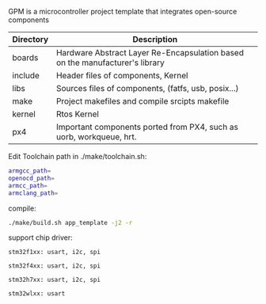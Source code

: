 GPM is a microcontroller project template that integrates open-source components

| Directory | Description                                                                   |
| --------- | ----------------------------------------------------------------------------- |
| boards    | Hardware Abstract Layer Re-Encapsulation based on the manufacturer's library |
| include   | Header files of components, Kernel                                            |
| libs      | Sources files of components, (fatfs, usb, posix...)                          |
| make      | Project makefiles and compile srcipts makefile                                |
| kernel    | Rtos Kernel                                                                   |
| px4       | Important components ported from PX4, such as uorb, workqueue, hrt.          |

Edit Toolchain path in ./make/toolchain.sh:

```bash
armgcc_path=
openocd_path=
armcc_path=
armclang_path=
```

compile:

```bash
./make/build.sh app_template -j2 -r
```

support chip driver:

    stm32f1xx: usart, i2c, spi

    stm32f4xx: usart, i2c, spi

    stm32h7xx: usart, i2c, spi

    stm32wlxx: usart
